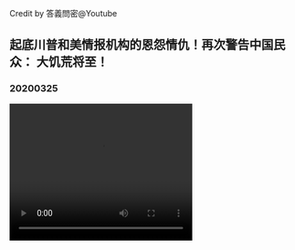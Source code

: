 Credit by 答義問密@Youtube
## 起底川普和美情报机构的恩怨情仇！再次警告中国民众： 大饥荒将至！
### 20200325
<video width="320" height="240" controls>
  <source src="/答義問密/videos/20200325_uHQyZBixFro-split-001.mp4" type="video/mp4">
</video>
